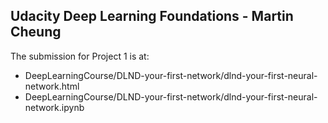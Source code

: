 ## Udacity Deep Learning Foundations - Martin Cheung

The submission for Project 1 is at:

* DeepLearningCourse/DLND-your-first-network/dlnd-your-first-neural-network.html
* DeepLearningCourse/DLND-your-first-network/dlnd-your-first-neural-network.ipynb
